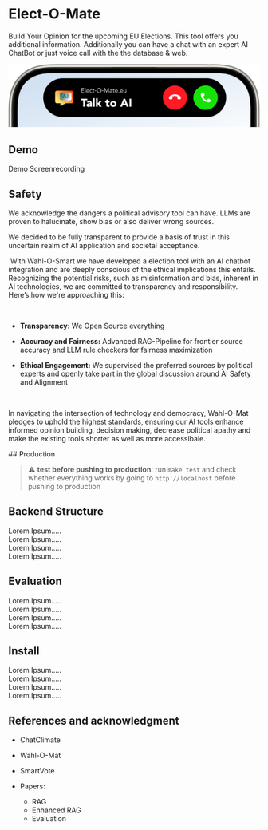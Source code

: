 # Elect-O-Mate

Build Your Opinion for the upcoming EU Elections. This tool offers you additional information. Additionally you can have a chat with an expert AI ChatBot or just voice call with the the database & web.

![Example Image](./pictures/ElectomateIphone.png)

## Demo

Demo Screenrecording

## Safety

We acknowledge the dangers a political advisory tool can have. LLMs are proven to halucinate, show bias or also deliver wrong sources.

We decided to be fully transparent to provide a basis of trust in this uncertain realm of AI application and societal acceptance.

​
With Wahl-O-Smart we have developed a election tool with an AI chatbot integration and are deeply conscious of the ethical implications this entails. Recognizing the potential risks, such as misinformation and bias, inherent in AI technologies, we are committed to transparency and responsibility. Here’s how we're approaching this:

​

* **Transparency:** We Open Source everything

* **Accuracy and Fairness:** Advanced RAG-Pipeline for frontier source accuracy and LLM rule checkers for fairness maximization

* **Ethical Engagement:** We supervised the preferred sources by political experts and openly take part in the global discussion around AI Safety and Alignment

​

In navigating the intersection of technology and democracy, Wahl-O-Mat pledges to uphold the highest standards, ensuring our AI tools enhance informed opinion building, decision making, decrease political apathy and make the existing tools shorter as well as more accessibale.

## Production

> :warning: **test before pushing to production**: run `make test` and check whether everything works by going to `http://localhost` before pushing to production

## Backend Structure

Lorem Ipsum..... \
Lorem Ipsum..... \
Lorem Ipsum..... \
Lorem Ipsum.....

## Evaluation

Lorem Ipsum..... \
Lorem Ipsum..... \
Lorem Ipsum..... \
Lorem Ipsum.....

## Install

Lorem Ipsum..... \
Lorem Ipsum..... \
Lorem Ipsum..... \
Lorem Ipsum.....

## References and acknowledgment

* ChatClimate
* Wahl-O-Mat
* SmartVote
* Papers:
  
  * RAG
  * Enhanced RAG
  * Evaluation
  

